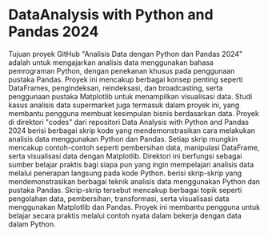 # DataAnalysis with Python and Pandas 2024
Tujuan proyek GitHub "Analisis Data dengan Python dan Pandas 2024" adalah untuk mengajarkan analisis data menggunakan bahasa pemrograman Python, dengan penekanan khusus pada penggunaan pustaka Pandas. Proyek ini mencakup berbagai konsep penting seperti DataFrames, pengindeksan, reindeksasi, dan broadcasting, serta penggunaan pustaka Matplotlib untuk menampilkan visualisasi data. Studi kasus analisis data supermarket juga termasuk dalam proyek ini, yang membantu pengguna membuat kesimpulan bisnis berdasarkan data.
Proyek di direktori "codes" dari repositori Data Analysis with Python and Pandas 2024 berisi berbagai skrip kode yang mendemonstrasikan cara melakukan analisis data menggunakan Python dan Pandas. Setiap skrip mungkin mencakup contoh-contoh seperti pembersihan data, manipulasi DataFrame, serta visualisasi data dengan Matplotlib. Direktori ini berfungsi sebagai sumber belajar praktis bagi siapa pun yang ingin mempelajari analisis data melalui penerapan langsung pada kode Python.
 berisi skrip-skrip yang mendemonstrasikan berbagai teknik analisis data menggunakan Python dan pustaka Pandas. Skrip-skrip tersebut mencakup berbagai topik seperti pengolahan data, pembersihan, transformasi, serta visualisasi data menggunakan Matplotlib dan Pandas. Proyek ini membantu pengguna untuk belajar secara praktis melalui contoh nyata dalam bekerja dengan data dalam Python.
